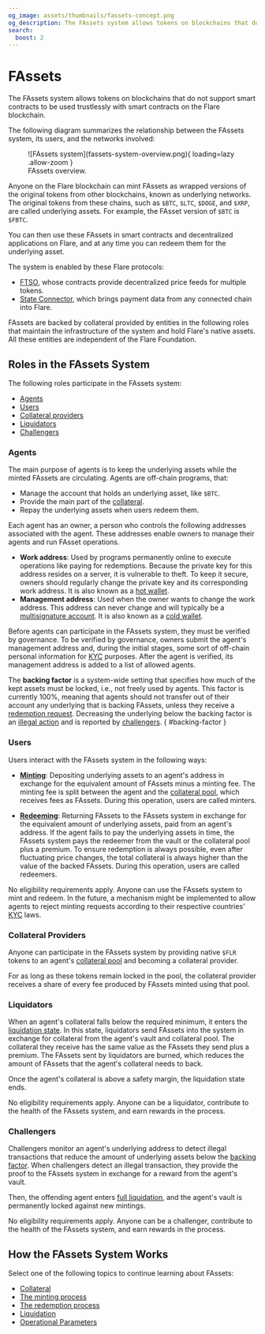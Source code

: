 ```yaml
---
og_image: assets/thumbnails/fassets-concept.png
og_description: The FAssets system allows tokens on blockchains that do not support smart contracts to be used trustlessly with smart contracts on the Flare blockchain.
search:
  boost: 2
---
```


# FAssets

The FAssets system allows tokens on blockchains that do not support smart contracts to be used trustlessly with smart contracts on the Flare blockchain.

The following diagram summarizes the relationship between the FAssets system, its users, and the networks involved:

<figure markdown>
  ![FAssets system](fassets-system-overview.png){ loading=lazy .allow-zoom }
  <figcaption>FAssets overview.</figcaption>
</figure>

Anyone on the Flare blockchain can mint FAssets as wrapped versions of the original tokens from other blockchains, known as underlying networks.
The original tokens from these chains, such as `$BTC`, `$LTC`, `$DOGE`, and `$XRP`, are called underlying assets.
For example, the FAsset version of `$BTC` is `$FBTC`.

You can then use these FAssets in smart contracts and decentralized applications on Flare, and at any time you can redeem them for the underlying asset.

The system is enabled by these Flare protocols:

* [FTSO](../ftso.md), whose contracts provide decentralized price feeds for multiple tokens.
* [State Connector](../state-connector.md), which brings payment data from any connected chain into Flare.

FAssets are backed by collateral provided by entities in the following roles that maintain the infrastructure of the system and hold Flare's native assets.
All these entities are independent of the Flare Foundation.

## Roles in the FAssets System

The following roles participate in the FAssets system:

* [Agents](#agents)
* [Users](#users)
* [Collateral providers](#collateral-providers)
* [Liquidators](#liquidators)
* [Challengers](#challengers)

### Agents

The main purpose of agents is to keep the underlying assets while the minted FAssets are circulating.
Agents are off-chain programs, that:

* Manage the account that holds an underlying asset, like `$BTC`.
* Provide the main part of the [collateral](./collateral.md).
* Repay the underlying assets when users redeem them.

Each agent has an owner, a person who controls the following addresses associated with the agent.
These addresses enable owners to manage their agents and run FAsset operations.

* **Work address**: Used by programs permanently online to execute operations like paying for redemptions.
    Because the private key for this address resides on a server, it is vulnerable to theft.
    To keep it secure, owners should regularly change the private key and its corresponding work address.
    It is also known as a [hot wallet](glossary.md#hot_wallet).
* **Management address**: Used when the owner wants to change the work address.
    This address can never change and will typically be a [multisignature account](glossary.md#multisignature).
    It is also known as a [cold wallet](glossary.md#cold_wallet).

Before agents can participate in the FAssets system, they must be verified by governance.
To be verified by governance, owners submit the agent's management address and, during the initial stages, some sort of off-chain personal information for [KYC](glossary.md#kyc) purposes.
After the agent is verified, its management address is added to a list of allowed agents.

The **backing factor** is a system-wide setting that specifies how much of the kept assets must be locked, i.e., not freely used by agents.
This factor is currently 100%, meaning that agents should not transfer out of their account any underlying that is backing FAssets, unless they receive a [redemption request](./redemption.md).
Decreasing the underlying below the backing factor is an [illegal action](./liquidation.md#illegal-payments) and is reported by [challengers](#challengers).
{ #backing-factor }

### Users

Users interact with the FAssets system in the following ways:

* [**Minting**](./minting.md): Depositing underlying assets to an agent's address in exchange for the equivalent amount of FAssets minus a minting fee.
    The minting fee is split between the agent and the [collateral pool](./collateral.md#pool-collateral), which receives fees as FAssets.
    During this operation, users are called minters.

* [**Redeeming**](./redemption.md): Returning FAssets to the FAssets system in exchange for the equivalent amount of underlying assets, paid from an agent's address.
    If the agent fails to pay the underlying assets in time, the FAssets system pays the redeemer from the vault or the collateral pool plus a premium.
    To ensure redemption is always possible, even after fluctuating price changes, the total collateral is always higher than the value of the backed FAssets.
    During this operation, users are called redeemers.

No eligibility requirements apply.
Anyone can use the FAssets system to mint and redeem.
In the future, a mechanism might be implemented to allow agents to reject minting requests according to their respective countries' [KYC](glossary.md#kyc) laws.

### Collateral Providers

Anyone can participate in the FAssets system by providing native `$FLR` tokens to an agent's [collateral pool](./collateral.md#pool-collateral) and becoming a collateral provider.

For as long as these tokens remain locked in the pool, the collateral provider receives a share of every fee produced by FAssets minted using that pool.

### Liquidators

When an agent's collateral falls below the required minimum, it enters the [liquidation state](./liquidation.md).
In this state, liquidators send FAssets into the system in exchange for collateral from the agent's vault and collateral pool.
The collateral they receive has the same value as the FAssets they send plus a premium.
The FAssets sent by liquidators are burned, which reduces the amount of FAssets that the agent's collateral needs to back.

Once the agent's collateral is above a safety margin, the liquidation state ends.

No eligibility requirements apply.
Anyone can be a liquidator, contribute to the health of the FAssets system, and earn rewards in the process.

### Challengers

Challengers monitor an agent's underlying address to detect illegal transactions that reduce the amount of underlying assets below the [backing factor](#agents).
When challengers detect an illegal transaction, they provide the proof to the FAssets system in exchange for a reward from the agent's vault.

Then, the offending agent enters [full liquidation](./liquidation.md), and the agent's vault is permanently locked against new mintings.

No eligibility requirements apply.
Anyone can be a challenger, contribute to the health of the FAssets system, and earn rewards in the process.

## How the FAssets System Works

Select one of the following topics to continue learning about FAssets:

* [Collateral](./collateral.md)
* [The minting process](./minting.md)
* [The redemption process](./redemption.md)
* [Liquidation](./liquidation.md)
* [Operational Parameters](./parameters.md)
